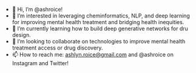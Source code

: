 - 👋 Hi, I’m @ashroice!
- 👀 I’m interested in leveraging cheminformatics, NLP, and deep learning for improving mental health treatment and bridging health inequities.
- 🌱 I’m currently learning how to build deep generative networks for dru design.
- 💞️ I’m looking to collaborate on technologies to improve mental health treatment access or drug discovery.
- 📫 How to reach me: ashlyn.roice@gmail.com and @ashroice on Instagram and Twitter!

<!---
ashroice/ashroice is a ✨ special ✨ repository because its `README.md` (this file) appears on your GitHub profile.
You can click the Preview link to take a look at your changes.
--->
